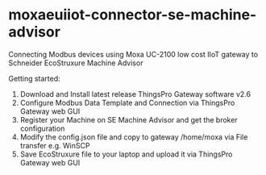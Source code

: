 # moxaeuiiot-connector-se-machine-advisor
Connecting Modbus devices using Moxa UC-2100 low cost IIoT gateway to Schneider EcoStruxure Machine Advisor

Getting started:

1. Download and Install latest release ThingsPro Gateway software v2.6
2. Configure Modbus Data Template and Connection via ThingsPro Gateway web GUI
3. Register your Machine on SE Machine Advisor and get the broker configuration
4. Modify the config.json file and copy to gateway /home/moxa via File transfer e.g. WinSCP
5. Save EcoStruxure file to your laptop and upload it via ThingsPro Gateway web GUI
